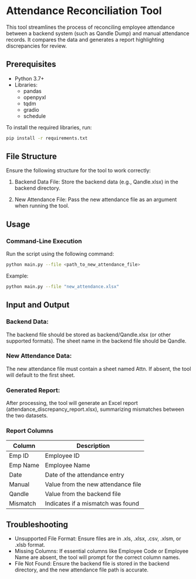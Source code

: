 # Attendance Reconciliation Tool

This tool streamlines the process of reconciling employee attendance between a backend system (such as Qandle Dump) and manual attendance records. It compares the data and generates a report highlighting discrepancies for review.

## Prerequisites
- Python 3.7+
- Libraries:
  - pandas
  - openpyxl
  - tqdm
  - gradio
  - schedule

To install the required libraries, run:

```bash
pip install -r requirements.txt
```

## File Structure
Ensure the following structure for the tool to work correctly:

1. Backend Data File:
Store the backend data (e.g., Qandle.xlsx) in the backend directory.

2. New Attendance File:
Pass the new attendance file as an argument when running the tool.

## Usage
### Command-Line Execution
Run the script using the following command:

```bash
python main.py --file <path_to_new_attendance_file>
```

Example:
```bash
python main.py --file "new_attendance.xlsx"
```

## Input and Output
### Backend Data:
The backend file should be stored as backend/Qandle.xlsx (or other supported formats).
The sheet name in the backend file should be Qandle.

### New Attendance Data:
The new attendance file must contain a sheet named Attn. If absent, the tool will default to the first sheet.

### Generated Report:
After processing, the tool will generate an Excel report (attendance_discrepancy_report.xlsx), summarizing mismatches between the two datasets.

### Report Columns
| Column   | Description                                |
|----------|--------------------------------------------|
| Emp ID   | Employee ID                                |
| Emp Name | Employee Name                              |
| Date     | Date of the attendance entry               |
| Manual   | Value from the new attendance file         |
| Qandle   | Value from the backend file                |
| Mismatch | Indicates if a mismatch was found          |

## Troubleshooting
- Unsupported File Format: Ensure files are in .xls, .xlsx, .csv, .xlsm, or .xlsb format.
- Missing Columns: If essential columns like Employee Code or Employee Name are absent, the tool will prompt for the correct column names.
- File Not Found: Ensure the backend file is stored in the backend directory, and the new attendance file path is accurate.